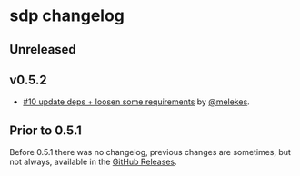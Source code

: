 # sdp changelog

## Unreleased

## v0.5.2

* [#10 update deps + loosen some requirements](https://github.com/webrtc-rs/sdp/pull/10) by [@melekes](https://github.com/melekes).

## Prior to 0.5.1

Before 0.5.1 there was no changelog, previous changes are sometimes, but not always, available in the [GitHub Releases](https://github.com/webrtc-rs/sdp/releases).

